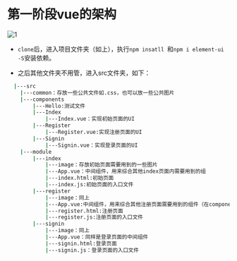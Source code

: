 # 第一阶段vue的架构

![1](assets/1.PNG)

+ `clone`后，进入项目文件夹（如上），执行`npm insatll `和`npm i element-ui -S`安装依赖。

+ 之后其他文件夹不用管，进入src文件夹，如下：

``` bash
  |---src
  	|---common：存放一些公共文件如.css，也可以放一些公共图片
  	|---components
  		|---Hello:测试文件
  		|---Index
  			|---Index.vue：实现初始页面的UI
  		|---Register
  			|---Register.vue:实现注册页面的UI
  		|---Signin
  			|---Signin.vue：实现登录页面的UI
  	|---module
  		|---index
  			|---image：存放初始页面需要用到的一些图片
  			|---App.vue：中间组件，用来综合其他index页面内需要用到的组
  			|---index.html:初始页面
  			|---index.js:初始页面的入口文件
  		|---register
  			|---image：同上
  			|---App.vue:中间组件，用来综合其他注册页面需要用到的组件（在component文件夹下）
  			|---register.html:注册页面
  			|---register.js:注册页面的入口文件
  		|---signin
  			|---image：同上
  			|---App.vue：同样是登录页面的中间组件
  			|---signin.html:登录页面
  			|---signin.js：登录页面的入口文件

```